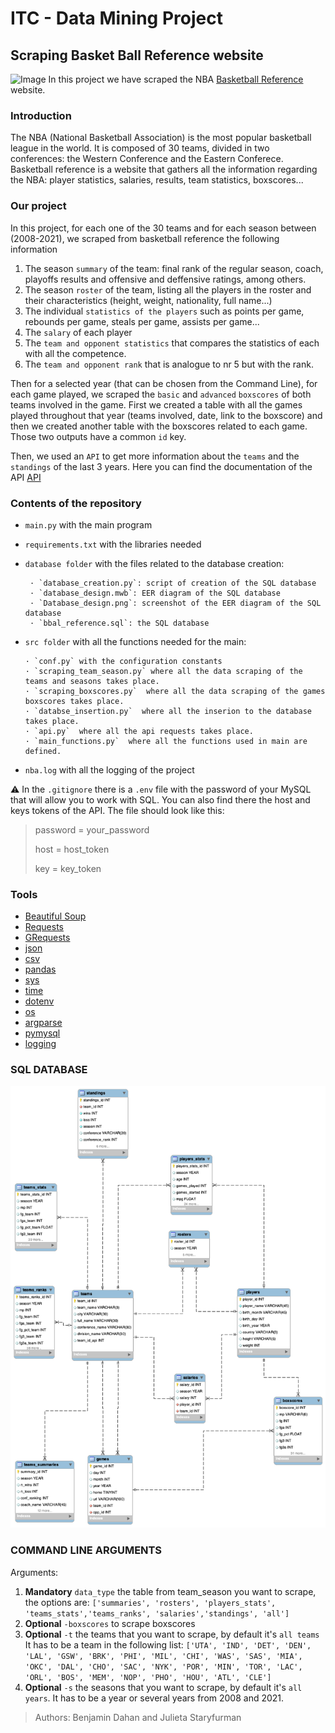 # ITC - Data Mining Project
## Scraping Basket Ball Reference website
![Image](https://www.basketballnetwork.net/app/uploads/2021/03/Michael-Jordan-The-Last-Shot-min.jpeg)
In this project we have scraped the NBA [Basketball Reference](https://www.basketball-reference.com/teams/) website.

### Introduction
The NBA (National Basketball Association) is the most popular basketball league in the world. 
It is composed of 30 teams, divided in two conferences: the Western Conference and the Eastern Conferece.
Basketball reference is a website that gathers all the information regarding the NBA: player statistics, salaries, results, team statistics, boxscores...

### Our project
In this project, for each one of the 30 teams and for each season between (2008-2021), we scraped from basketball reference the following information
1. The season `summary` of the team: final rank of the regular season, coach, playoffs results and offensive and deffensive ratings, among others. 
2. The season `roster` of the team, listing all the players in the roster and their characteristics (height, weight, nationality, full name...)
3. The individual `statistics of the players` such as points per game, rebounds per game, steals per game, assists per game...
4. The `salary` of each player 
5. The `team and opponent statistics` that compares the statistics of each with all the competence.
6. The `team and opponent rank` that is analogue to nr 5 but with the rank.

Then for a selected year (that can be chosen from the Command Line), for each game played, we scraped the `basic` and `advanced` `boxscores` of both teams involved in the game. 
First we created a table with all the games played throughout that year (teams involved, date, link to the boxscore) and then we created another table with the boxscores related to each game. Those two outputs have a common `id` key.

Then, we used an `API` to get more information about the `teams` and the `standings` of the last 3 years.
Here you can find the documentation of the API [API](https://rapidapi.com/api-sports/api/api-nba/)

### Contents of the repository
- `main.py` with the main program
- `requirements.txt` with the libraries needed
- `database folder` with the files related to the database creation:

       · `database_creation.py`: script of creation of the SQL database
       · `database_design.mwb`: EER diagram of the SQL database
       · `Database_design.png`: screenshot of the EER diagram of the SQL database
       · `bbal_reference.sql`: the SQL database
- `src folder` with all the functions needed for the main:

      · `conf.py` with the configuration constants
      · `scraping_team_season.py` where all the data scraping of the teams and seasons takes place.
      · `scraping_boxscores.py`  where all the data scraping of the games boxscores takes place.
      · `databse_insertion.py`  where all the inserion to the database takes place.
      · `api.py`  where all the api requests takes place.
      · `main_functions.py`  where all the functions used in main are defined.

- `nba.log` with all the logging of the project

⚠️ In the `.gitignore` there is a `.env` file with the password of your MySQL that will allow you to work with SQL.
You can also find there the host and keys tokens of the API.
The file should look like this:
> password = your_password
> 
> host = host_token
> 
>key = key_token


### Tools
- [Beautiful Soup](https://beautiful-soup-4.readthedocs.io/en/latest/)
- [Requests](https://docs.python-requests.org/en/latest/)
- [GRequests](https://pypi.org/project/requests/)
- [json](https://docs.python.org/3/library/json.html)
- [csv](https://docs.python.org/3/library/csv.html)
- [pandas](https://pandas.pydata.org/docs/)
- [sys](https://docs.python.org/3/library/sys.html)
- [time](https://docs.python.org/3/library/time.html)
- [dotenv](https://www.npmjs.com/package/dotenv)
- [os](https://docs.python.org/3/library/os.html)
- [argparse](https://docs.python.org/3/library/argparse.html)
- [pymysql](https://pymysql.readthedocs.io/en/latest/)
- [logging](https://docs.python.org/3/library/logging.html)

### SQL DATABASE

![SQL_DB](database/Database_design.png)

### COMMAND LINE ARGUMENTS
Arguments: 
1. **Mandatory** `data_type` the table from team_season you want to scrape, the options are:
`['summaries', 'rosters', 'players_stats', 'teams_stats','teams_ranks', 'salaries','standings', 'all']`
2. **Optional** `-boxscores` to scrape boxscores 
3. **Optional** `-t` the teams that you want to scrape, by default it's `all teams`
It has to be a team in the following list: 
`['UTA', 'IND', 'DET', 'DEN', 'LAL', 'GSW', 'BRK', 'PHI', 'MIL', 'CHI', 'WAS', 'SAS', 'MIA', 'OKC', 'DAL', 'CHO', 'SAC', 'NYK', 'POR', 'MIN', 'TOR', 'LAC', 'ORL', 'BOS', 'MEM', 'NOP', 'PHO', 'HOU', 'ATL', 'CLE']`
5. **Optional** `-s` the seasons that you want to scrape, by default it's `all years`. 
It has to be a year or several years from 2008 and 2021.




> Authors: Benjamin Dahan and Julieta Staryfurman 